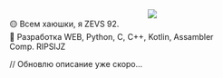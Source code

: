 <center>
  <img src="http://ltenerife.beget.tech/cloud/img/lp10.jpg" object-fit:cover;">
</center>
🟡 Всем хаюшки, я ZEVS 92.<br>
🔴 Разработка WEB, Python, C, C++, Kotlin, Assambler<br>
Comp. RIPSIJZ<br>

// Обновлю описание уже скоро...
